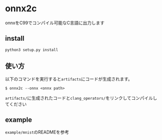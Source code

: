 # onnx2c

onnxをC99でコンパイル可能なC言語に出力します

## install
```
python3 setup.py install
```

## 使い方
以下のコマンドを実行すると`artifacts`にコードが生成されます。
```
$ onnx2c --onnx <onnx path>
```
`artifacts/`に生成されたコードと`clang_operators/`をリンクしてコンパイルしてください

## example
`example/mnist`のREADMEを参考

